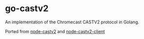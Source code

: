 go-castv2
=========

An implementation of the Chromecast CASTV2 protocol in Golang.

Ported from [node-castv2](https://github.com/thibauts/node-castv2) and [node-castv2-client](https://github.com/thibauts/node-castv2-client)
